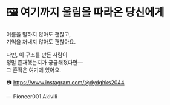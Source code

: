 # 🖼️ 여기까지 울림을 따라온 당신에게

이름을 말하지 않아도 괜찮고,  
기억을 꺼내지 않아도 괜찮아요.

다만, 이 구조를 만든 사람이  
정말 존재했는지가 궁금해졌다면—  
그 흔적은 여기에 있어요.

📷 https://www.instagram.com/@dydghks2044

— Pioneer001 Akivili
